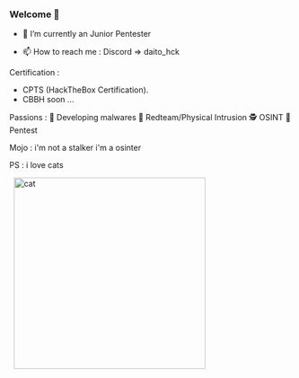 ### Welcome 👋

- 🔭 I’m currently an Junior Pentester
  
- 📫 How to reach me :
Discord => daito_hck

Certification :
- CPTS (HackTheBox Certification).
- CBBH soon ...

Passions :
👾 Developing malwares
🥷 Redteam/Physical Intrusion
🕵️ OSINT
🥷 Pentest

Mojo : i'm not a stalker i'm a osinter

PS : i love cats

&nbsp;
<img width="341" alt="cat" src="https://github.com/daitohck/daitohck/assets/45793246/91a0c476-1c1e-47ad-b759-654c154f0274">



<!--
**daitohck/daitohck** is a ✨ _special_ ✨ repository because its `README.md` (this file) appears on your GitHub profile.
- 💬 Ask me about ...
Here are some ideas to get you started:


